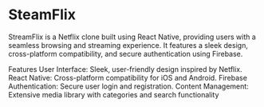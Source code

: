 # SteamFlix
StreamFlix is a Netflix clone built using React Native, providing users with a seamless browsing and streaming experience.
It features a sleek design, cross-platform compatibility, and secure authentication using Firebase.

Features
User Interface: Sleek, user-friendly design inspired by Netflix.
React Native: Cross-platform compatibility for iOS and Android.
Firebase Authentication: Secure user login and registration.
Content Management: Extensive media library with categories and search functionality
